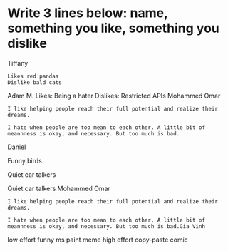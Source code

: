 # Write 3 lines below: name, something you like, something you dislike
Tiffany

    Likes red pandas
    Dislike bald cats

Adam M.
Likes: Being a hater
Dislikes: Restricted APIs
Mohammed Omar

    I like helping people reach their full potential and realize their dreams.
    
    I hate when people are too mean to each other. A little bit of meannness is okay, and necessary. But too much is bad.
Daniel

Funny birds

Quiet car talkers

Quiet car talkers
Mohammed Omar

    I like helping people reach their full potential and realize their dreams.
    
    I hate when people are too mean to each other. A little bit of meannness is okay, and necessary. But too much is bad.Gia Vinh
low effort funny ms paint meme
high effort copy-paste comic